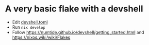 # A very basic flake with a devshell

- Edit [devshell.toml](./devshell.toml)
- Run `nix develop`
- Follow https://numtide.github.io/devshell/getting_started.html
  and https://nixos.wiki/wiki/Flakes
